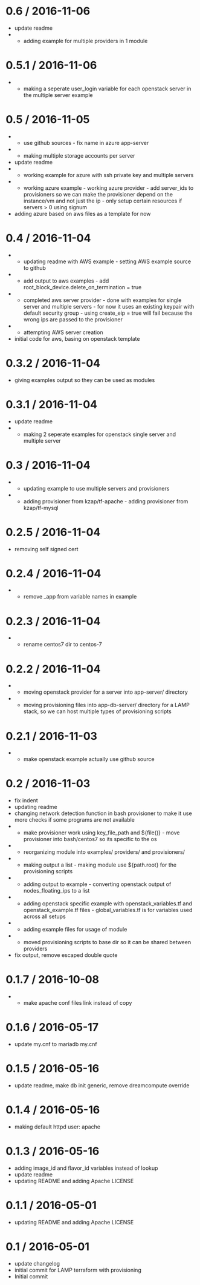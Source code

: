 
0.6 / 2016-11-06
================

  * update readme
  * - adding example for multiple providers in 1 module

0.5.1 / 2016-11-06
==================

  * - making a seperate user_login variable for each openstack server in the multiple server example

0.5 / 2016-11-05
================

  * - use github sources - fix name in azure app-server
  * - making multiple storage accounts per server
  * update readme
  * - working example for azure with ssh private key and multiple servers
  * - working azure example - working azure provider - add server_ids to provisioners so we can make the provisioner depend on the instance/vm and not just the ip - only setup certain resources if servers > 0 using signum
  * adding azure based on aws files as a template for now

0.4 / 2016-11-04
================

  * - updating readme with AWS example - setting AWS example source to github
  * - add output to aws examples - add root_block_device.delete_on_termination = true
  * - completed aws server provider - done with examples for single server and multiple servers - for now it uses an existing keypair with default security group - using create_eip = true will fail because the wrong ips are passed to the provisioner
  * - attempting AWS server creation
  * initial code for aws, basing on openstack template

0.3.2 / 2016-11-04
==================

  * giving examples output so they can be used as modules

0.3.1 / 2016-11-04
==================

  * update readme
  * - making 2 seperate examples for openstack single server and multiple server

0.3 / 2016-11-04
================

  * - updating example to use multiple servers and provisioners
  * - adding provisioner from kzap/tf-apache - adding provisioner from kzap/tf-mysql

0.2.5 / 2016-11-04
==================

  * removing self signed cert

0.2.4 / 2016-11-04
==================

  * - remove _app from variable names in example

0.2.3 / 2016-11-04
==================

  * - rename centos7 dir to centos-7

0.2.2 / 2016-11-04
==================

  * - moving openstack provider for a server into app-server/ directory
  * - moving provisioning files into app-db-server/ directory for a LAMP stack, so we can host multiple types of provisioning scripts

0.2.1 / 2016-11-03
==================

  * - make openstack example actually use github source

0.2 / 2016-11-03
================

  * fix indent
  * updating readme
  * changing network detection function in bash provisioner to make it use more checks if some programs are not available
  * - make provisioner work using key_file_path and ${file()} - move provisioner into bash/centos7 so its specific to the os
  * - reorganizing module into examples/ providers/ and provisioners/
  * - making output a list - making module use ${path.root} for the provisioning scripts
  * - adding output to example - converting openstack output of nodes_floating_ips to a list
  * - adding openstack specific example with openstack_variables.tf and openstack_example.tf files - global_variables.tf is for variables used across all setups
  * - adding example files for usage of module
  * - moved provisioning scripts to base dir so it can be shared between providers
  * fix output, remove escaped double quote

0.1.7 / 2016-10-08
==================

  * - make apache conf files link instead of copy

0.1.6 / 2016-05-17
==================

  * update my.cnf to mariadb my.cnf

0.1.5 / 2016-05-16
==================

  * update readme, make db init generic, remove dreamcompute override

0.1.4 / 2016-05-16
==================

  * making default httpd user: apache

0.1.3 / 2016-05-16
==================

  * adding image_id and flavor_id variables instead of lookup
  * update readme
  * updating README and adding Apache LICENSE

0.1.1 / 2016-05-01
==================

  * updating README and adding Apache LICENSE

0.1 / 2016-05-01
================

  * update changelog
  * initial commit for LAMP terraform with provisioning
  * Initial commit
